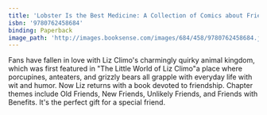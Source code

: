 ```yaml
---
title: 'Lobster Is the Best Medicine: A Collection of Comics about Friendship'
isbn: '9780762458684'
binding: Paperback
image_path: 'http://images.booksense.com/images/684/458/9780762458684.jpg'
---
```


Fans have fallen in love with Liz Climo's charmingly quirky animal kingdom, which was first featured in "The Little World of Liz Climo"a place where porcupines, anteaters, and grizzly bears all grapple with everyday life with wit and humor. Now Liz returns with a book devoted to friendship. Chapter themes include Old Friends, New Friends, Unlikely Friends, and Friends with Benefits. It's the perfect gift for a special friend.&nbsp;